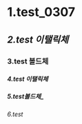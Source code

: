 # 1.test_0307
## *2.test   이탤릭체*  
### **3.test  볼드체**
#### _4.test 이탤릭체_
##### _5.test볼드체__
###### 6.test
``` Bash  DDDD
```
